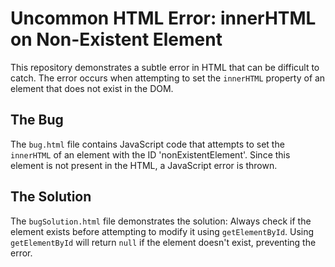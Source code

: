 # Uncommon HTML Error: innerHTML on Non-Existent Element

This repository demonstrates a subtle error in HTML that can be difficult to catch. The error occurs when attempting to set the `innerHTML` property of an element that does not exist in the DOM.

## The Bug

The `bug.html` file contains JavaScript code that attempts to set the `innerHTML` of an element with the ID 'nonExistentElement'.  Since this element is not present in the HTML, a JavaScript error is thrown.

## The Solution

The `bugSolution.html` file demonstrates the solution:  Always check if the element exists before attempting to modify it using `getElementById`.  Using `getElementById` will return `null` if the element doesn't exist, preventing the error.